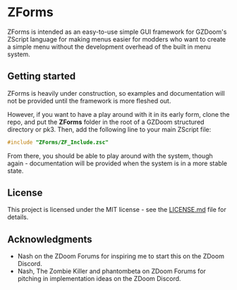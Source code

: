 # ZForms
ZForms is intended as an easy-to-use simple GUI framework for GZDoom's ZScript language for making menus easier for modders who want to create a simple menu without the development overhead of the built in menu system.

## Getting started
ZForms is heavily under construction, so examples and documentation will not be provided until the framework is more fleshed out.

However, if you want to have a play around with it in its early form, clone the repo, and put the **ZForms** folder in the root of a GZDoom structured directory or pk3.
Then, add the following line to your main ZScript file:
```c
#include "ZForms/ZF_Include.zsc"
```
From there, you should be able to play around with the system, though again - documentation will be provided when the system is in a more stable state.

## License
This project is licensed under the MIT license - see the [LICENSE.md](LICENSE.md) file for details.

## Acknowledgments
- Nash on the ZDoom Forums for inspiring me to start this on the ZDoom Discord.
- Nash, The Zombie Killer and phantombeta on ZDoom Forums for pitching in implementation ideas on the ZDoom Discord.
